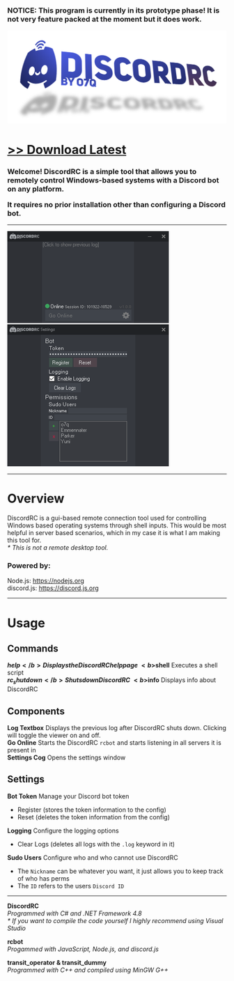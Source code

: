 <h3><b>NOTICE: This program is currently in its prototype phase! It is not very feature packed at the moment but it does work.</b></h3>

<img src="assets/images/banner.png">

# [<b>>> Download Latest</b>](https://github.com/o7q/DiscordRC/releases/download/v1.0.0/DiscordRC.v1.0.0.7z)
<h3>Welcome! DiscordRC is a simple tool that allows you to remotely control Windows-based systems with a Discord bot on any platform.

It requires no prior installation other than configuring a Discord bot.</h3>

---

<img src="assets/images/program.png"/>

---

# Overview
DiscordRC is a gui-based remote connection tool used for controlling Windows based operating systems through shell inputs. This would be most helpful in server based scenarios, which in my case it is what I am making this tool for. \
<i>* This is not a remote desktop tool.</i>

### Powered by:
Node.js: https://nodejs.org \
discord.js: https://discord.js.org

---

# Usage

## <b>Commands</b>
<b>$help</b> Displays the DiscordRC help page \
<b>$shell</b> Executes a shell script \
<b>$rc_shutdown</b> Shuts down DiscordRC \
<b>$info</b> Displays info about DiscordRC

## <b>Components</b>
<b>Log Textbox</b> Displays the previous log after DiscordRC shuts down. Clicking will toggle the viewer on and off. \
<b>Go Online</b> Starts the DiscordRC `rcbot` and starts listening in all servers it is present in \
<b>Settings Cog</b> Opens the settings window

## <b>Settings</b>
<b>Bot Token</b> Manage your Discord bot token
* Register (stores the token information to the config)
* Reset (deletes the token information from the config)

<b>Logging</b> Configure the logging options
* Clear Logs (deletes all logs with the `.log` keyword in it)

<b>Sudo Users</b> Configure who and who cannot use DiscordRC
* The `Nickname` can be whatever you want, it just allows you to keep track of who has perms
* The `ID` refers to the users `Discord ID`

---

<b>DiscordRC</b> \
<i>Programmed with C# and .NET Framework 4.8</i> \
<i>* If you want to compile the code yourself I highly recommend using Visual Studio</i>

<b>rcbot</b> \
<i>Progammed with JavaScript, Node.js, and discord.js</i>

<b>transit_operator & transit_dummy</b> \
<i>Programmed with C++ and compiled using MinGW G++</i>